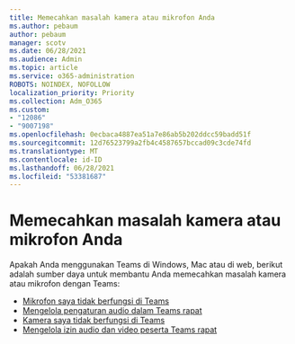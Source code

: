 ```yaml
---
title: Memecahkan masalah kamera atau mikrofon Anda
ms.author: pebaum
author: pebaum
manager: scotv
ms.date: 06/28/2021
ms.audience: Admin
ms.topic: article
ms.service: o365-administration
ROBOTS: NOINDEX, NOFOLLOW
localization_priority: Priority
ms.collection: Adm_O365
ms.custom:
- "12086"
- "9007198"
ms.openlocfilehash: 0ecbaca4887ea51a7e86ab5b202ddcc59badd51f
ms.sourcegitcommit: 12d76523799a2fb4c4587657bccad09c3cde74fd
ms.translationtype: MT
ms.contentlocale: id-ID
ms.lasthandoff: 06/28/2021
ms.locfileid: "53381687"
---
```

# <a name="troubleshoot-your-camera-or-microphone"></a>Memecahkan masalah kamera atau mikrofon Anda

Apakah Anda menggunakan Teams di Windows, Mac atau di web, berikut adalah sumber daya untuk membantu Anda memecahkan masalah kamera atau mikrofon dengan Teams:

- [Mikrofon saya tidak berfungsi di Teams](https://support.microsoft.com/office/my-microphone-isn-t-working-in-teams-666d1123-9dd0-4a31-ad2e-a758b204f33a)
- [Mengelola pengaturan audio dalam Teams rapat](https://support.microsoft.com/office/manage-audio-settings-in-a-teams-meeting-6ea36f9a-827b-47d6-b22e-ec94d5f0f5e4)
- [Kamera saya tidak berfungsi di Teams](https://support.microsoft.com/office/my-camera-isn-t-working-in-teams-9581983b-c6f9-40e3-b0d8-122857972ade)
- [Mengelola izin audio dan video peserta Teams rapat](https://support.microsoft.com/office/manage-attendee-audio-and-video-permissions-in-teams-meetings-f9db15e1-f46f-46da-95c6-34f9f39e671a)
